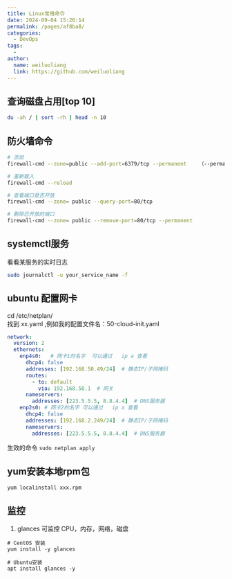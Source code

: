 ```yaml
---
title: Linux常用命令
date: 2024-09-04 15:26:14
permalink: /pages/af8ba8/
categories:
  - DevOps
tags:
  - 
author: 
  name: weiluoliang
  link: https://github.com/weiluoliang
---
```


## 查询磁盘占用[top 10]
```sh 
du -ah / | sort -rh | head -n 10
```

## 防火墙命令
```sh
# 添加
firewall-cmd --zone=public --add-port=6379/tcp --permanent    （--permanent永久生效，没有此参数重启后失效）

# 重新载入
firewall-cmd --reload

# 查看端口是否开放
firewall-cmd --zone= public --query-port=80/tcp

# 删除已开放的端口
firewall-cmd --zone= public --remove-port=80/tcp --permanent
```


## systemctl服务
看看某服务的实时日志 
```sh
sudo journalctl -u your_service_name -f
```

## ubuntu 配置网卡
cd /etc/netplan/  
找到 xx.yaml  ,例如我的配置文件名：50-cloud-init.yaml  
```yaml
network:
  version: 2
  ethernets:
    enp4s0:   # 网卡1的名字  可以通过   ip a 查看
      dhcp4: false
      addresses: [192.168.50.49/24]  # 静态IP/子网掩码
      routes:
        - to: default
          via: 192.168.50.1  # 网关
      nameservers:
        addresses: [223.5.5.5, 8.8.4.4]  # DNS服务器
    enp2s0: # 网卡2的名字 可以通过   ip a 查看
      dhcp4: false
      addresses: [192.168.2.249/24]  # 静态IP/子网掩码
      nameservers:
        addresses: [223.5.5.5, 8.8.4.4]  # DNS服务器
```

生效的命令 `sudo netplan apply`

## yum安装本地rpm包
```
yum localinstall xxx.rpm
```

## 监控

1. glances 可监控 CPU，内存，网络，磁盘

```
# CentOS 安装
yum install -y glances

# Ubuntu安装
apt install glances -y

```